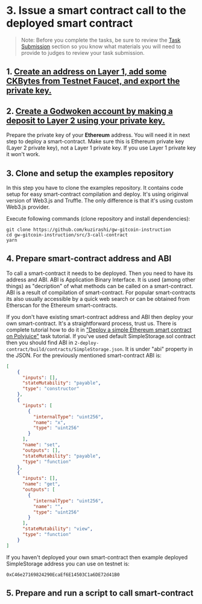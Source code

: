 # 3. Issue a smart contract call to the deployed smart contract

> Note: Before you complete the tasks, be sure to review the [Task Submission](#task-submission) section so you know what materials you will need to provide to judges to review your task submission.

## 1. [Create an address on Layer 1, add some CKBytes from Testnet Faucet, and export the private key.](../component-tutorials/10.setup.account.cli.md)
## 2. [Create a Godwoken account by making a deposit to Layer 2 using your private key.](../component-tutorials/11.layer2.deposit.md)

Prepare the private key of your **Ethereum** address. You will need it in next step to deploy a smart-contract. Make sure this is Ethereum private key (Layer 2 private key), not a Layer 1 private key. If you use Layer 1 private key it won't work.

## 3. Clone and setup the examples repository

In this step you have to clone the examples repository. It contains code setup for easy smart-contract compilation and deploy. It's using originval version of Web3.js and Truffle. The only difference is that it's using custom Web3.js provider.

Execute following commands (clone repository and install dependencies):

```
git clone https://github.com/kuzirashi/gw-gitcoin-instruction
cd gw-gitcoin-instruction/src/3-call-contract
yarn
```

## 4. Prepare smart-contract address and ABI

To call a smart-contract it needs to be deployed. Then you need to have its address and ABI. ABI is Application Binary Interface. It is used (among other things) as "decription" of what methods can be called on a smart-contract. ABI is a result of compilation of smart-contract. For popular smart-contracts its also usually accessible by a quick web search or can be obtained from Etherscan for the Ethereum smart-contracts.

If you don't have existing smart-contract address and ABI then deploy your own smart-contract. It's a straightforward process, trust us. There is complete tutorial how to do it in ["Deploy a simple Ethereum smart contract on Polyjuice"](./2.deploy.eth.contract.md) task tutorial. If you've used default SimpleStorage.sol contract then you should find ABI in `2-deploy-contract/build/contracts/SimpleStorage.json`. It is under "abi" property in the JSON. For the previously mentioned smart-contract ABI is:
```JSON
[
    {
      "inputs": [],
      "stateMutability": "payable",
      "type": "constructor"
    },
    {
      "inputs": [
        {
          "internalType": "uint256",
          "name": "x",
          "type": "uint256"
        }
      ],
      "name": "set",
      "outputs": [],
      "stateMutability": "payable",
      "type": "function"
    },
    {
      "inputs": [],
      "name": "get",
      "outputs": [
        {
          "internalType": "uint256",
          "name": "",
          "type": "uint256"
        }
      ],
      "stateMutability": "view",
      "type": "function"
    }
]
```

If you haven't deployed your own smart-contract then example deployed SimpleStorage address you can use on testnet is:
```
0xC46e27169824290EcaEf6E14503C1a6DE72d41B0
```

## 5. Prepare and run a script to call smart-contract


